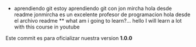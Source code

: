 * aprendiendo git
estoy aprendiendo git con jon mircha
hola desde readme
jonmircha es un excelente profesor de programacion
hola desde el archivo readme
** what am i going to learn?...
hello I will learn a lot with this course in youtube

Este commit es para oficializar nuestra version **1.0.0**